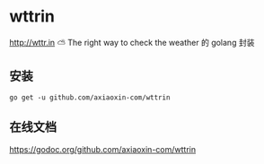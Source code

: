 # wttrin

<http://wttr.in> ⛅️ The right way to check the weather 的 golang 封装


## 安装

```
go get -u github.com/axiaoxin-com/wttrin
```

## 在线文档

<https://godoc.org/github.com/axiaoxin-com/wttrin>

